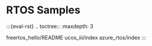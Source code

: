 # RTOS Samples

:::{eval-rst}
.. toctree::
   :maxdepth: 3

   freertos_hello/README
   ucos_iii/index
   azure_rtos/index
:::
